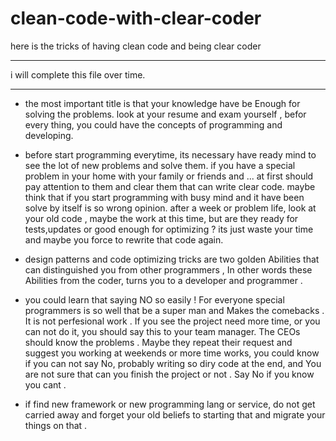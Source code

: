 # clean-code-with-clear-coder
here is the tricks of having clean code and being clear coder


___
i will complete this file over time.
___

- the most important title is that your knowledge  have be Enough for solving the problems.
look at your resume and exam yourself , befor every thing, you could have the concepts of programming 
and developing.

- before start programming everytime, its necessary have ready mind to see the lot of new problems and solve them. if you have a special problem in your home with your family or friends and ... at first should pay attention to them and clear them that can write clear code.
maybe think that if you start programming with busy mind and it have been solve by itself is so wrong opinion. after a week or problem life, look at your old code , maybe the work at this time, but are they ready for tests,updates or good enough for optimizing ? its just waste your time and maybe you force to rewrite that code again.

- design patterns and code optimizing tricks are two golden Abilities that can distinguished you from other programmers , In other words
 these Abilities from the coder, turns you to a developer and programmer .
 
 - you could learn that saying NO so easily ! For everyone special programmers is so well that be a super man and 
 Makes the comebacks . It is not perfesional work . If you see the project need more time, or you can not do it, you should say this to your team manager. The CEOs should know the problems . Maybe they repeat their request and suggest you working at weekends or more time works, you could know if you can not say No, probably writing so diry code at the end, and
 You are not sure that can you finish the project or not . Say No if you know you cant .

- if find new framework or new programming lang or service, do not get carried away and forget your old beliefs to starting that and migrate your things on that . 
